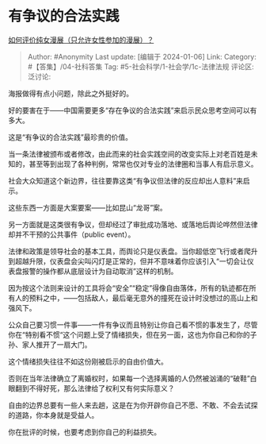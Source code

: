 # 有争议的合法实践
[如何评价纯女漫展（只允许女性参加的漫展）？](https://www.zhihu.com/question/637571285/answer/3351777372)

> Author: #Anonymity
> Last update: [编辑于 2024-01-06]
> Link:
> Category: #【答集】/04-社科答集 
> Tag: #5-社会科学/1-社会学/1c-法律法规 
> 评论区:
> 泛讨论:

海报做得有点小问题，除此之外挺好的。

好的要害在于——中国需要更多“存在争议的合法实践”来启示民众思考空间可以有多大。

这是“有争议的合法实践”最珍贵的价值。

当一条法律被颁布或者修改，由此而来的社会实践空间的改变实际上对老百姓是未知的，甚至等到出现了各种判例，常常也仅对专业的法律圈和当事人有启示意义。

社会大众知道这个新边界，往往要靠这类“有争议但法律的反应却出人意料”来启示。

这些东西一方面是大案要案——比如昆山“龙哥”案。

另一方面就是这类很有争议，但却经过了审批成功落地、或落地后舆论哗然但法律却并不干预的公共事件（public event）。

法律和政策是领导社会的基本工具，而舆论只是仪表盘。当你超低空飞行或者爬升到超越升限，仪表盘会尖叫闪灯是正常的，但并不意味着你应该引入“一切会让仪表盘报警的操作都从底层设计为自动取消”这样的机制。

因为按这个法则来设计的工具将会“安全”“稳定”得像自由落体，所有的轨迹都在所有人的预料之中，——包括敌人，最后毫无意外的撞死在设计时没想过的高山上和强风下。

公众自己要习惯一件事——一件有争议而且特别让你自己看不惯的事发生了，尽管你在“特别看不惯“这个问题上受了情绪损失，但在另一面，这也为你自己和你的子孙、家人推开了一扇大门。

这个情绪损失往往不如这份刚被启示的自由价值大。

否则在当年法律确立了离婚权时，如果每一个选择离婚的人仍然被汹涌的“破鞋”白眼翻到不得好死，那么法律给了权利又有何实际意义？

自由的边界总要有一些人来去趟，这是在为你开辟你自己不愿、不敢、不会去试探的道路，你本身就是受益人。

你在批评的时候，也要考虑到你自己的利益损失。
